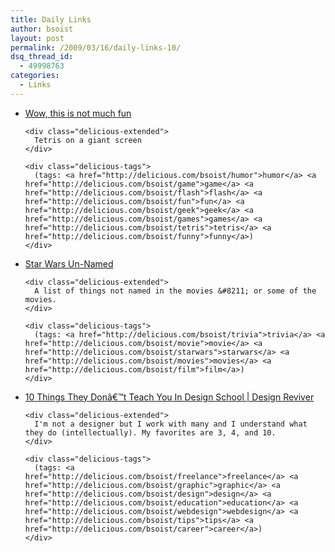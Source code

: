 ```yaml
---
title: Daily Links
author: bsoist
layout: post
permalink: /2009/03/16/daily-links-10/
dsq_thread_id:
  - 49998763
categories:
  - Links
---
```

<ul class="delicious">
  <li>
    <div class="delicious-link">
      <a href="http://sovietrussia.org/f/src/tetoris.swf">Wow, this is not much fun</a>
    </div>
    
    <div class="delicious-extended">
      Tetris on a giant screen
    </div>
    
    <div class="delicious-tags">
      (tags: <a href="http://delicious.com/bsoist/humor">humor</a> <a href="http://delicious.com/bsoist/game">game</a> <a href="http://delicious.com/bsoist/flash">flash</a> <a href="http://delicious.com/bsoist/fun">fun</a> <a href="http://delicious.com/bsoist/geek">geek</a> <a href="http://delicious.com/bsoist/games">games</a> <a href="http://delicious.com/bsoist/tetris">tetris</a> <a href="http://delicious.com/bsoist/funny">funny</a>)
    </div>
  </li>
  
  <li>
    <div class="delicious-link">
      <a href="http://camerondaigle.tumblr.com/post/86010120/marketing-genius">Star Wars Un-Named</a>
    </div>
    
    <div class="delicious-extended">
      A list of things not named in the movies &#8211; or some of the movies.
    </div>
    
    <div class="delicious-tags">
      (tags: <a href="http://delicious.com/bsoist/trivia">trivia</a> <a href="http://delicious.com/bsoist/movie">movie</a> <a href="http://delicious.com/bsoist/starwars">starwars</a> <a href="http://delicious.com/bsoist/movies">movies</a> <a href="http://delicious.com/bsoist/film">film</a>)
    </div>
  </li>
  
  <li>
    <div class="delicious-link">
      <a href="http://designreviver.com/tips/10-things-they-dont-teach-you-in-design-school/">10 Things They Donâ€™t Teach You In Design School | Design Reviver</a>
    </div>
    
    <div class="delicious-extended">
      I'm not a designer but I work with many and I understand what they do (intellectually). My favorites are 3, 4, and 10.
    </div>
    
    <div class="delicious-tags">
      (tags: <a href="http://delicious.com/bsoist/freelance">freelance</a> <a href="http://delicious.com/bsoist/graphic">graphic</a> <a href="http://delicious.com/bsoist/design">design</a> <a href="http://delicious.com/bsoist/education">education</a> <a href="http://delicious.com/bsoist/webdesign">webdesign</a> <a href="http://delicious.com/bsoist/tips">tips</a> <a href="http://delicious.com/bsoist/career">career</a>)
    </div>
  </li>
</ul>